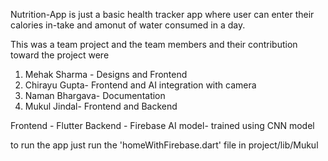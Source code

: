 Nutrition-App is just a basic health tracker app where user can enter their calories in-take and amonut of water consumed in a day.

This was a team project and the team members and their contribution toward the project were
  1. Mehak Sharma - Designs and Frontend
  2. Chirayu Gupta- Frontend and AI integration with camera
  3. Naman Bhargava- Documentation 
  4. Mukul Jindal- Frontend and Backend
  
Frontend - Flutter
Backend - Firebase
AI model- trained using CNN model


to run the app just run the 'homeWithFirebase.dart' file in project/lib/Mukul
